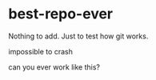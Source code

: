 # best-repo-ever

Nothing to add. Just to test how git works.

impossible to crash

can you ever work like this?